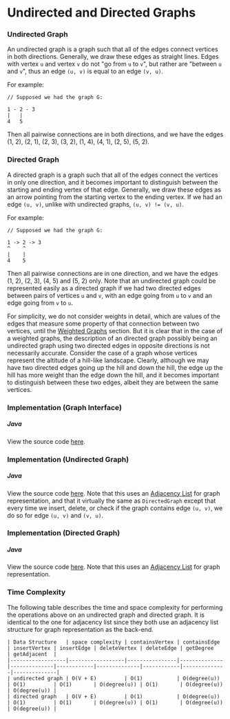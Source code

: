 # Undirected and Directed Graphs

### Undirected Graph

An undirected graph is a graph such that all of the edges connect vertices in both directions. 
Generally, we draw these edges as straight lines. Edges with vertex `u` and vertex `v` do not
"go from `u` to `v`", but rather are "between `u` and `v`", thus an edge `(u, v)` is equal to an
edge `(v, u)`.

For example:

```
// Supposed we had the graph G:

1 - 2 - 3
|   |
4   5
```

Then all pairwise connections are in both directions, and we have the edges (1, 2), (2, 1), (2, 3), 
(3, 2), (1, 4), (4, 1), (2, 5), (5, 2).

### Directed Graph

A directed graph is a graph such that all of the edges connect the vertices in only one direction,
and it becomes important to distinguish between the starting and ending vertex of that edge. 
Generally, we draw these edges as an arrow pointing from the starting vertex to the ending vertex.
If we had an edge `(u, v)`, unlike with undirected graphs, `(u, v) != (v, u)`.

For example:

```
// Supposed we had the graph G:

1 -> 2 -> 3
^    ^
|    |
4    5
```

Then all pairwise connections are in one direction, and we have the edges (1, 2), (2, 3), (4, 5) and 
(5, 2) only. Note that an undirected graph could be represented easily as a directed graph if we had 
two directed edges between pairs of vertices `u` and `v`, with an edge going from `u` to `v` and an 
edge going from `v` to `u`.

For simplicity, we do not consider weights in detail, which are values of the edges that measure 
some property of that connection between two vertices, until the [Weighted Graphs](/categories/algorithms/graphs/weighted-graph) section. But it is clear that in the case of a 
weighted graphs, the description of an directed graph possibly being an undirected graph using two 
directed edges in opposite directions is not necessarily accurate. Consider the case of a graph 
whose vertices represent the altitude of a hill-like landscape. Clearly, although we may have two
directed edges going up the hill and down the hill, the edge up the hill has more weight than the 
edge down the hill, and it becomes important to distinguish between these two edges, albeit they are 
between the same vertices.

### Implementation (Graph Interface)

##### Java

View the source code [here](https://github.com/algorithm-helper/implementations/blob/master/java/com/algorithmhelper/datastructures/interfaces/Graph.java).

<script src="https://gist.github.com/eliucs/2a09e6458c415220afeb9ac94721f359.js"></script>

### Implementation (Undirected Graph)

##### Java

View the source code [here](https://github.com/algorithm-helper/implementations/blob/master/java/com/algorithmhelper/datastructures/graphs/UndirectedGraph.java). Note that this uses an [Adjacency List](/categories/algorithms/graphs/graph-representation) for graph representation, and that it virtually
the same as `DirectedGraph` except that every time we insert, delete, or check if the graph contains
edge `(u, v)`, we do so for edge `(u, v)` and `(v, u)`.

<script src="https://gist.github.com/eliucs/f68464e467a5fa2630a270bee70a1c81.js"></script>

### Implementation (Directed Graph)

##### Java

View the source code [here](https://github.com/algorithm-helper/implementations/blob/master/java/com/algorithmhelper/datastructures/graphs/DirectedGraph.java). Note that this uses an [Adjacency List](/categories/algorithms/graphs/graph-representation) for graph representation.

<script src="https://gist.github.com/eliucs/03cfa5edcc22d10cb1f07cdeed03628d.js"></script>

### Time Complexity

The following table describes the time and space complexity for performing the operations above on 
an undirected graph and directed graph. It is identical to the one for adjacency list since they
both use an adjacency list structure for graph representation as the back-end.

```
| Data Structure   | space complexity | containsVertex | containsEdge | insertVertex | insertEdge | deleteVertex | deleteEdge | getDegree    | getAdjacent  |
|------------------|------------------|----------------|--------------|--------------|------------|--------------|------------|--------------|--------------|
| undirected graph | O(V + E)         | O(1)           | O(degree(u)) | O(1)         | O(1)       | O(degree(u)) | O(1)       | O(degree(u)) | O(degree(u)) |
| directed graph   | O(V + E)         | O(1)           | O(degree(u)) | O(1)         | O(1)       | O(degree(u)) | O(1)       | O(degree(u)) | O(degree(u)) |
```
